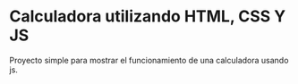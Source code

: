 # Calculadora utilizando HTML, CSS Y JS
Proyecto simple para mostrar el funcionamiento de una calculadora usando js.